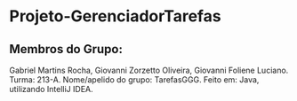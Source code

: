 # Projeto-GerenciadorTarefas

## Membros do Grupo:
Gabriel Martins Rocha, Giovanni Zorzetto Oliveira, Giovanni Foliene Luciano.
Turma: 213-A.
Nome/apelido do grupo: TarefasGGG.
Feito em: Java, utilizando IntelliJ IDEA.
